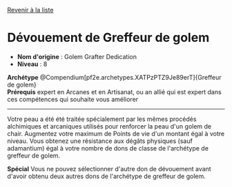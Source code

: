 [Revenir à la liste](list.md)

# Dévouement de Greffeur de golem

 * **Nom d'origine** : Golem Grafter Dedication
 * **Niveau** : 8


<p><span id="ctl00_MainContent_DetailedOutput"><strong>Archétype</strong> @Compendium[pf2e.archetypes.XATPzPTZ9Je89erT]{Greffeur de golem}<br><strong>Prérequis</strong> expert en Arcanes et en Artisanat, ou an allié qui est expert dans ces compétences qui souhaite vous améliorer<br></span></p>
<hr>
<p>Votre peau a été été traitée spécialement par les mêmes procédés alchimiques et arcaniques utilisés pour renforcer la peau d'un golem de chair. Augmentez votre maximum de Points de vie d'un montant égal à votre niveau. Vous obtenez une résistance aux dégâts physiques (sauf adamantium) égal à votre nombre de dons de classe de l'archétype de greffeur de golem.</p>
<p><strong>Spécial</strong> Vous ne pouvez sélectionner d'autre don de dévouement avant d'avoir obtenu deux autres dons de l'archétype de greffeur de golem.</p>
